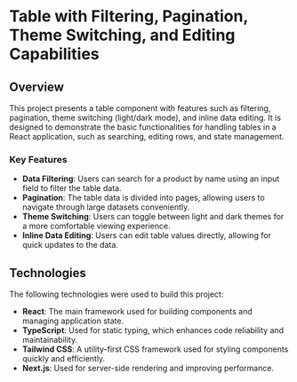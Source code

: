# Table with Filtering, Pagination, Theme Switching, and Editing Capabilities

## Overview

This project presents a table component with features such as filtering, pagination, theme switching (light/dark mode), and inline data editing. It is designed to demonstrate the basic functionalities for handling tables in a React application, such as searching, editing rows, and state management.

### Key Features

- **Data Filtering**: Users can search for a product by name using an input field to filter the table data.
- **Pagination**: The table data is divided into pages, allowing users to navigate through large datasets conveniently.
- **Theme Switching**: Users can toggle between light and dark themes for a more comfortable viewing experience.
- **Inline Data Editing**: Users can edit table values directly, allowing for quick updates to the data.

## Technologies

The following technologies were used to build this project:

- **React**: The main framework used for building components and managing application state.
- **TypeScript**: Used for static typing, which enhances code reliability and maintainability.
- **Tailwind CSS**: A utility-first CSS framework used for styling components quickly and efficiently.
- **Next.js**: Used for server-side rendering and improving performance.